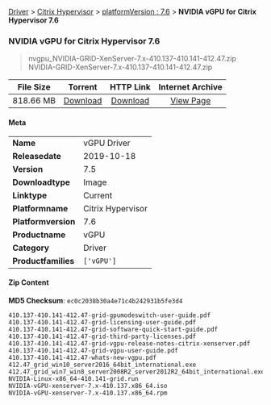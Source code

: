 
[Driver](/README.md)  >  [Citrix Hypervisor](/index/Driver/Citrix_Hypervisor.md)  >  [platformVersion : 7.6](/index/Driver/Citrix_Hypervisor/7.6.md)  >  **NVIDIA vGPU for Citrix Hypervisor 7.6**


###    NVIDIA vGPU for Citrix Hypervisor 7.6

> nvgpu_NVIDIA-GRID-XenServer-7.x-410.137-410.141-412.47.zip   
> NVIDIA-GRID-XenServer-7.x-410.137-410.141-412.47.zip   


| **File Size** | **Torrent**  | **HTTP Link** | **Internet Archive** |
|:-------------:|:------------:|:-------------:|:--------------------:|
| 818.66 MB |  [Download](https://archive.org/download/nvgpu_NVIDIA-GRID-XenServer-7.x-410.137-410.141-412.47.zip_csp9w1sp/nvgpu_NVIDIA-GRID-XenServer-7.x-410.137-410.141-412.47.zip_csp9w1sp_archive.torrent)       | [Download](https://archive.org/compress/nvgpu_NVIDIA-GRID-XenServer-7.x-410.137-410.141-412.47.zip_csp9w1sp) | [View Page](https://archive.org/details/nvgpu_NVIDIA-GRID-XenServer-7.x-410.137-410.141-412.47.zip_csp9w1sp)       |

#### Meta

<table>
<tr><td><strong>Name</strong></td><td>vGPU Driver</td></tr>
<tr><td><strong>Releasedate</strong></td><td>2019-10-18</td></tr>
<tr><td><strong>Version</strong></td><td>7.5</td></tr>
<tr><td><strong>Downloadtype</strong></td><td>Image</td></tr>
<tr><td><strong>Linktype</strong></td><td>Current</td></tr>
<tr><td><strong>Platformname</strong></td><td>Citrix Hypervisor</td></tr>
<tr><td><strong>Platformversion</strong></td><td>7.6</td></tr>
<tr><td><strong>Productname</strong></td><td>vGPU</td></tr>
<tr><td><strong>Category</strong></td><td>Driver</td></tr>
<tr><td><strong>Productfamilies</strong></td><td><code>['vGPU']</code></td></tr>
</table>

#### Zip Content

**MD5 Checksum**: `ec0c2038b30a4e71c4b242931b5fe3d4`

```text
410.137-410.141-412.47-grid-gpumodeswitch-user-guide.pdf
410.137-410.141-412.47-grid-licensing-user-guide.pdf
410.137-410.141-412.47-grid-software-quick-start-guide.pdf
410.137-410.141-412.47-grid-third-party-licenses.pdf
410.137-410.141-412.47-grid-vgpu-release-notes-citrix-xenserver.pdf
410.137-410.141-412.47-grid-vgpu-user-guide.pdf
410.137-410.141-412.47-whats-new-vgpu.pdf
412.47_grid_win10_server2016_64bit_international.exe
412.47_grid_win7_win8_server2008R2_server2012R2_64bit_international.exe
NVIDIA-Linux-x86_64-410.141-grid.run
NVIDIA-vGPU-xenserver-7.x-410.137.x86_64.iso
NVIDIA-vGPU-xenserver-7.x-410.137.x86_64.rpm
```